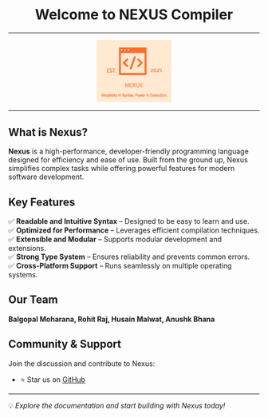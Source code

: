 <div align="center">
  <h1>Welcome to NEXUS Compiler</h1>
</div>

---

<div align="center">
  <img src="nexus_logo.png" alt="NEXUS Compiler Logo" width="150">
</div>

---

## What is Nexus?

**Nexus** is a high-performance, developer-friendly programming language designed for efficiency and ease of use. Built from the ground up, Nexus simplifies complex tasks while offering powerful features for modern software development.

## Key Features

✅ **Readable and Intuitive Syntax** – Designed to be easy to learn and use.  
✅ **Optimized for Performance** – Leverages efficient compilation techniques.  
✅ **Extensible and Modular** – Supports modular development and extensions.  
✅ **Strong Type System** – Ensures reliability and prevents common errors.  
✅ **Cross-Platform Support** – Runs seamlessly on multiple operating systems.  

## Our Team

**Balgopal Moharana, Rohit Raj, Husain Malwat, Anushk Bhana**

## Community & Support

Join the discussion and contribute to Nexus:
- ⭐ Star us on [GitHub](https://github.com/BHANAPAPA/Our_Compiler)

---

💡 *Explore the documentation and start building with Nexus today!*
